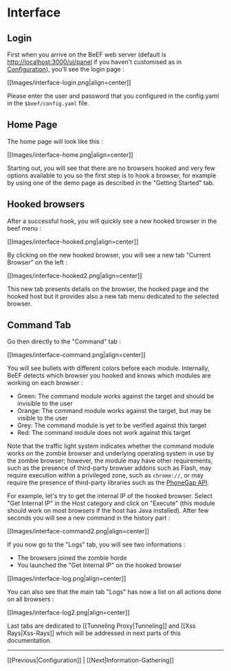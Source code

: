 # Interface

## Login

First when you arrive on the BeEF web server (default is [http://localhost:3000/ui/panel](http://localhost:3000/ui/panel) if you haven't customised as in [Configuration](https://github.com/beefproject/beef/wiki/Configuration)), you'll see the login page :

[[Images/interface-login.png|align=center]]

Please enter the user and password that you configured in the config.yaml in the 
``
$beef/config.yaml
``
file.


## Home Page

The home page will look like this :

[[Images/interface-home.png|align=center]]

Starting out, you will see that there are no browsers hooked and very few options available to you so the first step is to hook a browser, for example by using one of the demo page as described in the "Getting Started" tab.

## Hooked browsers

After a successful hook, you will quickly see a new hooked browser in the beef menu :

[[Images/interface-hooked.png|align=center]]

By clicking on the new hooked browser, you will see a new tab "Current Browser" on the left :

[[Images/interface-hooked2.png|align=center]]

This new tab presents details on the browser, the hooked page and the hooked host but it provides also a new tab menu dedicated to the selected browser.

## Command Tab

Go then directly to the "Command" tab :

[[Images/interface-command.png|align=center]]

You will see bullets with different colors before each module. Internally, BeEF detects which browser you hooked and knows which modules are working on each browser :

* Green: The command module works against the target and should be invisible to the user
* Orange: The command module works against the target, but may be visible to the user
* Grey: The command module is yet to be verified against this target
* Red: The command module does not work against this target

Note that the traffic light system indicates whether the command module works on the zombie browser and underlying operating system in use by the zombie browser; however, the module may have other requirements, such as the presence of third-party browser addons such as Flash, may require execution within a privileged zone, such as `chrome://`, or may require the presence of third-party libraries such as the [PhoneGap API](https://phonegap.com/).

For example, let's try to get the internal IP of the hooked browser. Select "Get Internal IP" in the Host category and click on "Execute" (this module should work on most browsers if the host has Java installed). After few seconds you will see a new command in the history part :

[[Images/interface-command2.png|align=center]]

If you now go to the "Logs" tab, you will see two informations :

* The browsers joined the zombie horde
* You launched the "Get Internal IP" on the hooked browser

[[Images/interface-log.png|align=center]]

You can also see that the main tab "Logs" has now a list on all actions done on all browsers :

[[Images/interface-log2.png|align=center]]

Last tabs are dedicated to [[Tunneling Proxy|Tunneling]] and [[Xss Rays|Xss-Rays]] which will be addressed in next parts of this documentation.

***

[[Previous|Configuration]] | [[Next|Information-Gathering]]